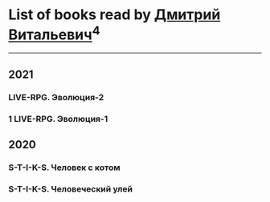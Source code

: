 # List of books read by [Дмитрий Витальевич](https://plus.google.com/u/0/116650782618177766821/)<sup>4</sup>
---

## 2021

### LIVE-RPG. Эволюция-2


### 1 LIVE-RPG. Эволюция-1



## 2020

### S-T-I-K-S. Человек с котом


### S-T-I-K-S. Человеческий улей



